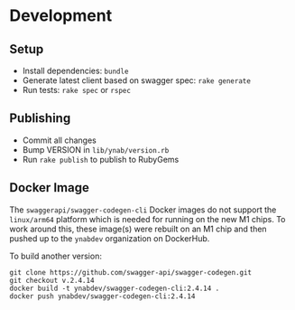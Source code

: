 # Development

## Setup

- Install dependencies: `bundle`
- Generate latest client based on swagger spec: `rake generate`
- Run tests: `rake spec` or `rspec`

## Publishing

- Commit all changes
- Bump VERSION in `lib/ynab/version.rb`
- Run `rake publish` to publish to RubyGems

## Docker Image

The `swaggerapi/swagger-codegen-cli` Docker images do not support the `linux/arm64` platform which is needed for running on the new M1 chips.
To work around this, these image(s) were rebuilt on an M1 chip and then pushed up to the `ynabdev` organization on DockerHub.

To build another version:

```
git clone https://github.com/swagger-api/swagger-codegen.git
git checkout v.2.4.14
docker build -t ynabdev/swagger-codegen-cli:2.4.14 .
docker push ynabdev/swagger-codegen-cli:2.4.14
```
